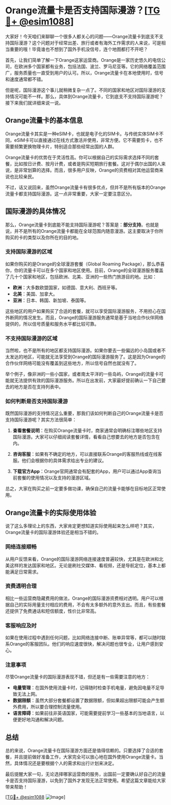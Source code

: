 # Orange流量卡是否支持国际漫游？[[TG💪+ @esim1088](https://t.me/s/esim1088)]

大家好！今天咱们来聊聊一个很多人都关心的问题——Orange流量卡到底支不支持国际漫游？这个问题对于经常出差、旅行或者有海外工作需求的人来说，可是相当重要的哦！毕竟谁也不想到了国外手机没信号，连个地图都打不开吧？

首先，让我们简单了解一下Orange这家运营商。Orange是一家历史悠久的电信公司，在欧洲多个国家都有业务，包括法国、波兰、罗马尼亚等。它的网络覆盖范围广，服务质量也一直受到用户的认可。所以，Orange流量卡在本地使用时，信号和速度通常都不错。

但是呢，国际漫游这个事儿就稍微复杂一点了。不同的国家和地区对国际漫游的支持情况可能不一样。那么，具体到Orange流量卡，它到底支不支持国际漫游呢？接下来我们就详细来说一说。

## Orange流量卡的基本信息

Orange流量卡其实是一种eSIM卡，也就是电子化的SIM卡。与传统实体SIM卡不同，eSIM卡可以直接通过在线方式激活并使用，非常方便。它不需要剪卡，也不需要频繁更换物理卡片，特别适合那些经常出国的人群。

Orange流量卡的优势在于灵活性高。你可以根据自己的实际需求选择不同的套餐，比如按日计费、按月计费，或者是购买短期旅行套餐。这对于偶尔出国的人来说，是非常划算的选择。而且，很多用户反映，Orange的资费相对其他运营商来说也比较亲民。

不过，话又说回来，虽然Orange流量卡有很多优点，但并不是所有版本的Orange流量卡都支持国际漫游。这一点非常重要，大家一定要注意区分。

## 国际漫游的具体情况

那么，Orange流量卡到底能不能支持国际漫游呢？答案是：**部分支持**。也就是说，并不是所有的Orange流量卡都能在全球范围内随意漫游。这主要取决于你所购买的卡的类型以及你所在的目的地。

### 支持国际漫游的区域

如果你购买的是Orange的全球漫游套餐（Global Roaming Package），那么恭喜你，你的流量卡可以在多个国家和地区使用。目前，Orange的全球漫游服务覆盖了几十个国家和地区，包括欧洲、北美、亚洲的一些热门旅游目的地。比如：

- **欧洲**：大多数欧盟国家，如德国、意大利、西班牙等。
- **北美**：美国、加拿大。
- **亚洲**：日本、韩国、新加坡、泰国等。

这些地区的用户如果购买了合适的套餐，就可以享受国际漫游服务，不用担心在国外断网的情况发生。而且，Orange的国际漫游服务通常是基于当地合作伙伴网络提供的，所以信号质量和服务水平都比较可靠。

### 不支持国际漫游的区域

当然啦，也不是所有的地区都支持国际漫游。如果你要去一些偏远的小岛国或者不太发达的地区，可能就无法享受到Orange的国际漫游服务了。这是因为Orange的合作伙伴网络可能没有覆盖到这些地方，所以信号自然也就没有了。

举个例子，像非洲的一些小国家，或者南太平洋的一些岛屿，Orange的流量卡可能就无法提供有效的国际漫游服务。所以在出发前，大家最好提前确认一下自己要去的地方是否在支持列表中。

### 如何判断是否支持国际漫游

既然国际漫游的支持情况这么重要，那我们该如何判断自己的Orange流量卡是否支持国际漫游呢？其实方法很简单：

1. **查看套餐说明**：在购买Orange流量卡时，商家通常会明确标注哪些地区支持国际漫游。大家可以仔细阅读套餐详情，看看自己想要去的地方是否包含在内。

2. **咨询客服**：如果有不确定的地方，可以直接联系Orange的客服热线或在线客服。他们会根据你的具体需求给出专业的建议。

3. **下载官方App**：Orange官网通常会有配套的App，用户可以通过App查询当前套餐的使用情况以及支持的漫游区域。

总之，大家在购买之前一定要多做功课，确保自己的流量卡能够在目标地区正常使用。

## Orange流量卡的实际使用体验

说了这么多理论上的东西，大家肯定更想知道实际使用起来怎么样吧？其实，Orange流量卡的国际漫游体验还是相当不错的。

### 网络连接顺畅

从用户反馈来看，Orange的国际漫游网络连接速度普遍较快，尤其是在欧洲和北美这样的发达国家和地区。无论是刷社交媒体、看视频，还是导航定位，基本上都能满足日常需求。

### 资费透明合理

相比一些运营商隐藏费用的做法，Orange的国际漫游资费相对透明。用户可以根据自己的实际用量支付相应的费用，不会有太多额外的意外支出。而且，有些套餐还提供了免费通话和短信额度，性价比非常高。

### 客服响应及时

如果在使用过程中遇到任何问题，比如网络连接中断、账单异常等，都可以随时联系Orange的客服团队。他们的响应速度很快，解决问题也很专业，让用户感到安心。

### 注意事项

尽管Orange流量卡的国际漫游表现不错，但还是有一些需要注意的地方：

- **电量管理**：在国外使用流量卡时，记得随时检查手机电量，避免因电量不足导致无法上网。
- **数据限额**：虽然大部分套餐都设置了数据限额，但如果超出限额可能会产生额外费用，所以要合理控制流量使用。
- **语言障碍**：如果前往非英语国家，可能需要提前学习一些基本的当地语言，以便更好地沟通和解决问题。

## 总结

总的来说，Orange流量卡在国际漫游方面还是值得信赖的。只要选择了合适的套餐，并且提前做好准备工作，大家完全可以放心地在国外使用Orange流量卡。当然，具体情况还是要根据个人的需求和出行计划来决定。

最后提醒大家一句，无论选择哪家运营商的服务，出国前一定要确认好自己的流量卡是否支持国际漫游，以免到了国外才发现无法正常使用。希望这篇文章能给大家带来帮助！

[[TG💪+ @esim1088](https://t.me/s/esim1088) ![Image](https://i.postimg.cc/4NQfJmqS/Snipaste-2025-05-13-00-14-12.png)]